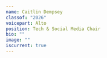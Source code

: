 ```yaml
---
name: Caitlin Dempsey
classof: "2026"
voicepart: Alto
position: Tech & Social Media Chair
bio: ""
image: ""
iscurrent: true
---
```

